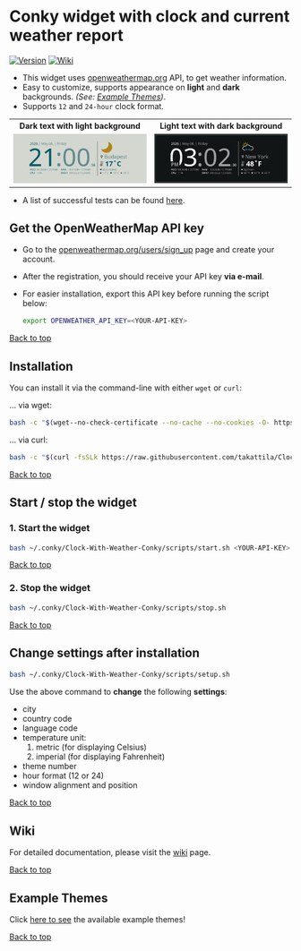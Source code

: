 # Conky widget with clock and current weather report

[![Version](https://img.shields.io/badge/dynamic/json.svg?label=version&url=https://api.github.com/repos/takattila/Clock-With-Weather-Conky/releases/latest&query=tag_name)](https://github.com/takattila/Clock-With-Weather-Conky/releases)
[![Wiki](https://img.shields.io/badge/wiki-docs-orange)](https://github.com/takattila/Clock-With-Weather-Conky/wiki)


- This widget uses [openweathermap.org](https://openweathermap.org) API, to get weather information.
- Easy to customize, supports appearance on **light** and **dark** backgrounds. *(See: [Example Themes](./themes/themes.md))*.
- Supports `12` and `24-hour` clock format.

<table>
    <tr>
        <th>
            Dark text with light background
        </th>
        <th>
            Light text with dark background
        </th>
    </tr>
    <tr>
        <td>
            <img src="./images/screenshots/budapest-dark-blue.png">
        </td>
        <td>
            <img src="./images/screenshots/new-york-light-bg.png">
        </td>
    </tr>
</table>

- A list of successful tests can be found [here](TESTS.md).


## Get the OpenWeatherMap API key

- Go to the [openweathermap.org/users/sign_up](https://home.openweathermap.org/users/sign_up) page and create your account.
- After the registration, you should receive your API key **via e-mail**.
- For easier installation, export this API key before running the script below:

  ```bash
  export OPENWEATHER_API_KEY=<YOUR-API-KEY>
  ```

[Back to top](#conky-widget-with-clock-and-current-weather-report)

## Installation

You can install it via the command-line with either `wget` or `curl`:

... via wget:

```bash
bash -c "$(wget--no-check-certificate --no-cache --no-cookies -O- https://raw.githubusercontent.com/takattila/Clock-With-Weather-Conky/v1.0.0/scripts/install.sh)"
```

... via curl:

```bash
bash -c "$(curl -fsSLk https://raw.githubusercontent.com/takattila/Clock-With-Weather-Conky/v1.0.0/scripts/install.sh)"
```

[Back to top](#conky-widget-with-clock-and-current-weather-report)

## Start / stop the widget

### 1. Start the widget

```bash
bash ~/.conky/Clock-With-Weather-Conky/scripts/start.sh <YOUR-API-KEY>
```

[Back to top](#conky-widget-with-clock-and-current-weather-report)

### 2. Stop the widget

```bash
bash ~/.conky/Clock-With-Weather-Conky/scripts/stop.sh
```

[Back to top](#conky-widget-with-clock-and-current-weather-report)

## Change settings after installation

```bash
bash ~/.conky/Clock-With-Weather-Conky/scripts/setup.sh
```

Use the above command to **change** the following **settings**:

- city
- country code
- language code
- temperature unit:
  1. metric (for displaying Celsius)
  2. imperial (for displaying Fahrenheit)
- theme number
- hour format (12 or 24)
- window alignment and position

[Back to top](#conky-widget-with-clock-and-current-weather-report)

## Wiki

For detailed documentation, please visit the [wiki](https://github.com/takattila/Clock-With-Weather-Conky/wiki) page.

[Back to top](#conky-widget-with-clock-and-current-weather-report)

## Example Themes

Click [here to see](./themes/themes.md) the available example themes!

[Back to top](#conky-widget-with-clock-and-current-weather-report)